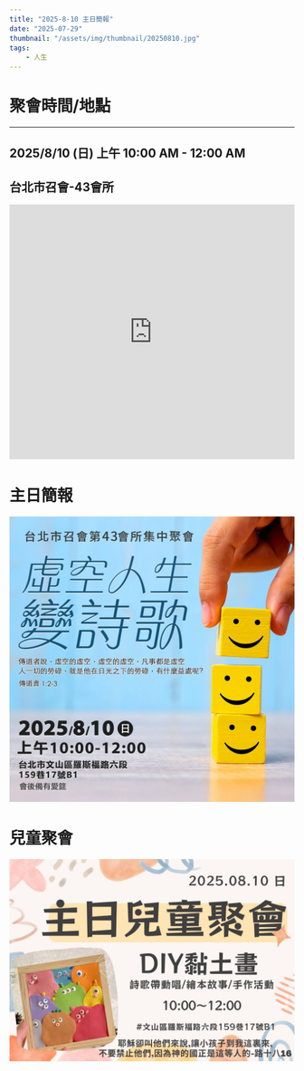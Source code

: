 ```yaml
---
title: "2025-8-10 主日簡報"
date: "2025-07-29"
thumbnail: "/assets/img/thumbnail/20250810.jpg"
tags:
    - 人生
---
```


# 聚會時間/地點
___

## 2025/8/10 (日) 上午 10:00 AM - 12:00 AM

## 台北市召會-43會所
<iframe src="https://www.google.com/maps/embed?pb=!1m18!1m12!1m3!1d1861.018064677444!2d121.54127558199755!3d24.99750156997027!2m3!1f0!2f0!3f0!3m2!1i1024!2i768!4f13.1!3m3!1m2!1s0x3442aa037a04bf63%3A0xca07e92f33867207!2z5Y-w5YyX5biC5Y-s5pyD56ys5Zub5Y2B5LiJ6IGa5pyD5omA!5e0!3m2!1szh-TW!2stw!4v1729835929402!5m2!1szh-TW!2stw" width="100%" height="450" style="border:0;" allowfullscreen="" loading="lazy" referrerpolicy="no-referrer-when-downgrade"></iframe>

# 主日簡報

<img src="/assets/img/thumbnail/20250810.jpg" alt="虛空人生變詩歌" style="box-shadow: 5px 5px 10px \#888;">

# 兒童聚會

<img src="/assets/img/thumbnail/20250810-1.jpg" alt="DIY黏土畫" style="box-shadow: 5px 5px 10px \#888;">
